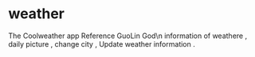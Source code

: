 # weather
The Coolweather app Reference  GuoLin God\n
information of weathere , daily picture , change city , Update weather information .
